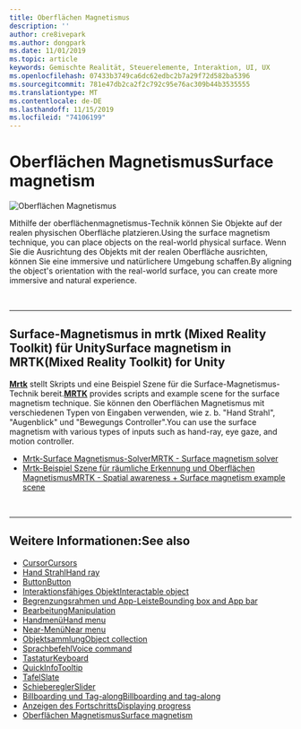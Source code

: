 ```yaml
---
title: Oberflächen Magnetismus
description: ''
author: cre8ivepark
ms.author: dongpark
ms.date: 11/01/2019
ms.topic: article
keywords: Gemischte Realität, Steuerelemente, Interaktion, UI, UX
ms.openlocfilehash: 07433b3749ca6dc62edbc2b7a29f72d582ba5396
ms.sourcegitcommit: 781e47db2ca2f2c792c95e76ac309b44b3535555
ms.translationtype: MT
ms.contentlocale: de-DE
ms.lasthandoff: 11/15/2019
ms.locfileid: "74106199"
---
```

# <a name="surface-magnetism"></a><span data-ttu-id="b25c1-103">Oberflächen Magnetismus</span><span class="sxs-lookup"><span data-stu-id="b25c1-103">Surface magnetism</span></span>

![Oberflächen Magnetismus](images/UX/MRTK_SurfaceMagnetism.gif)

<span data-ttu-id="b25c1-105">Mithilfe der oberflächenmagnetismus-Technik können Sie Objekte auf der realen physischen Oberfläche platzieren.</span><span class="sxs-lookup"><span data-stu-id="b25c1-105">Using the surface magnetism technique, you can place objects on the real-world physical surface.</span></span> <span data-ttu-id="b25c1-106">Wenn Sie die Ausrichtung des Objekts mit der realen Oberfläche ausrichten, können Sie eine immersive und natürlichere Umgebung schaffen.</span><span class="sxs-lookup"><span data-stu-id="b25c1-106">By aligning the object's orientation with the real-world surface, you can create more immersive and natural experience.</span></span>

<br>

---

## <a name="surface-magnetism-in-mrtkmixed-reality-toolkit-for-unity"></a><span data-ttu-id="b25c1-107">Surface-Magnetismus in mrtk (Mixed Reality Toolkit) für Unity</span><span class="sxs-lookup"><span data-stu-id="b25c1-107">Surface magnetism in MRTK(Mixed Reality Toolkit) for Unity</span></span>
<span data-ttu-id="b25c1-108">**[Mrtk](https://github.com/Microsoft/MixedRealityToolkit-Unity)** stellt Skripts und eine Beispiel Szene für die Surface-Magnetismus-Technik bereit.</span><span class="sxs-lookup"><span data-stu-id="b25c1-108">**[MRTK](https://github.com/Microsoft/MixedRealityToolkit-Unity)** provides scripts and example scene for the surface magnetism technique.</span></span> <span data-ttu-id="b25c1-109">Sie können den Oberflächen Magnetismus mit verschiedenen Typen von Eingaben verwenden, wie z. b. "Hand Strahl", "Augenblick" und "Bewegungs Controller".</span><span class="sxs-lookup"><span data-stu-id="b25c1-109">You can use the surface magnetism with various types of inputs such as hand-ray, eye gaze, and motion controller.</span></span>

* [<span data-ttu-id="b25c1-110">Mrtk-Surface Magnetismus-Solver</span><span class="sxs-lookup"><span data-stu-id="b25c1-110">MRTK - Surface magnetism solver</span></span>](https://microsoft.github.io/MixedRealityToolkit-Unity/Documentation/README_Solver.html#surfacemagnetism)
* [<span data-ttu-id="b25c1-111">Mrtk-Beispiel Szene für räumliche Erkennung und Oberflächen Magnetismus</span><span class="sxs-lookup"><span data-stu-id="b25c1-111">MRTK - Spatial awareness + Surface magnetism example scene</span></span>](https://github.com/microsoft/MixedRealityToolkit-Unity/blob/mrtk_development/Assets/MixedRealityToolkit.Examples/Demos/Solvers/Scenes/SurfaceMagnetismSpatialAwarenessExample.unity)


<br>

---

## <a name="see-also"></a><span data-ttu-id="b25c1-112">Weitere Informationen:</span><span class="sxs-lookup"><span data-stu-id="b25c1-112">See also</span></span>

* [<span data-ttu-id="b25c1-113">Cursor</span><span class="sxs-lookup"><span data-stu-id="b25c1-113">Cursors</span></span>](cursors.md)
* [<span data-ttu-id="b25c1-114">Hand Strahl</span><span class="sxs-lookup"><span data-stu-id="b25c1-114">Hand ray</span></span>](point-and-commit.md)
* [<span data-ttu-id="b25c1-115">Button</span><span class="sxs-lookup"><span data-stu-id="b25c1-115">Button</span></span>](button.md)
* [<span data-ttu-id="b25c1-116">Interaktionsfähiges Objekt</span><span class="sxs-lookup"><span data-stu-id="b25c1-116">Interactable object</span></span>](interactable-object.md)
* [<span data-ttu-id="b25c1-117">Begrenzungsrahmen und App-Leiste</span><span class="sxs-lookup"><span data-stu-id="b25c1-117">Bounding box and App bar</span></span>](app-bar-and-bounding-box.md)
* [<span data-ttu-id="b25c1-118">Bearbeitung</span><span class="sxs-lookup"><span data-stu-id="b25c1-118">Manipulation</span></span>](direct-manipulation.md)
* [<span data-ttu-id="b25c1-119">Handmenü</span><span class="sxs-lookup"><span data-stu-id="b25c1-119">Hand menu</span></span>](hand-menu.md)
* [<span data-ttu-id="b25c1-120">Near-Menü</span><span class="sxs-lookup"><span data-stu-id="b25c1-120">Near menu</span></span>](near-menu.md)
* [<span data-ttu-id="b25c1-121">Objektsammlung</span><span class="sxs-lookup"><span data-stu-id="b25c1-121">Object collection</span></span>](object-collection.md)
* [<span data-ttu-id="b25c1-122">Sprachbefehl</span><span class="sxs-lookup"><span data-stu-id="b25c1-122">Voice command</span></span>](voice-input.md)
* [<span data-ttu-id="b25c1-123">Tastatur</span><span class="sxs-lookup"><span data-stu-id="b25c1-123">Keyboard</span></span>](keyboard.md)
* [<span data-ttu-id="b25c1-124">QuickInfo</span><span class="sxs-lookup"><span data-stu-id="b25c1-124">Tooltip</span></span>](tooltip.md)
* [<span data-ttu-id="b25c1-125">Tafel</span><span class="sxs-lookup"><span data-stu-id="b25c1-125">Slate</span></span>](slate.md)
* [<span data-ttu-id="b25c1-126">Schieberegler</span><span class="sxs-lookup"><span data-stu-id="b25c1-126">Slider</span></span>](slider.md)
* [<span data-ttu-id="b25c1-127">Billboarding und Tag-along</span><span class="sxs-lookup"><span data-stu-id="b25c1-127">Billboarding and tag-along</span></span>](billboarding-and-tag-along.md)
* [<span data-ttu-id="b25c1-128">Anzeigen des Fortschritts</span><span class="sxs-lookup"><span data-stu-id="b25c1-128">Displaying progress</span></span>](progress.md)
* [<span data-ttu-id="b25c1-129">Oberflächen Magnetismus</span><span class="sxs-lookup"><span data-stu-id="b25c1-129">Surface magnetism</span></span>](surface-magnetism.md)